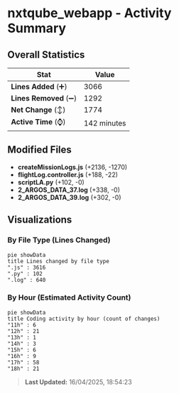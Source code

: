 # nxtqube_webapp - Activity Summary 

## Overall Statistics

| Stat                   | Value                                                             |
| ---------------------- | ----------------------------------------------------------------- |
| **Lines Added** (➕)   | 3066                                          |
| **Lines Removed** (➖) | 1292                                        |
| **Net Change** (↕)    | 1774                |
| **Active Time** (⌚)   | 142 minutes |


## Modified Files
- **createMissionLogs.js** (+2136, -1270)
- **flightLog.controller.js** (+188, -22)
- **scriptLA.py** (+102, -0)
- **2_ARGOS_DATA_37.log** (+338, -0)
- **2_ARGOS_DATA_39.log** (+302, -0)

## Visualizations

### By File Type (Lines Changed)

```mermaid
pie showData
title Lines changed by file type
".js" : 3616
".py" : 102
".log" : 640
```

### By Hour (Estimated Activity Count)

```mermaid
pie showData
title Coding activity by hour (count of changes)
"11h" : 6
"12h" : 21
"13h" : 1
"14h" : 3
"15h" : 6
"16h" : 9
"17h" : 58
"18h" : 21
```


> **Last Updated:** 16/04/2025, 18:54:23